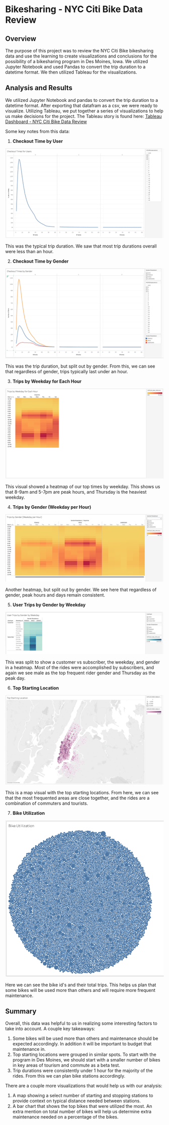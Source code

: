 # Bikesharing - NYC Citi Bike Data Review

## Overview

The purpose of this project was to review the NYC Citi Bike bikesharing data and use the learning to create visualizations and conclusions for the possibility of a bikesharing program in Des Moines, Iowa. We utilized Jupyter Notebook and used Pandas to convert the trip duration to a datetime format. We then utilized Tableau for the visualizations.

## Analysis and Results

We utilized Jupyter Notebook and pandas to convert the trip duration to a datetime format. After exporting that datafram as a csv, we were ready to visualize. Utilizing Tableau, we put together a series of visualizations to help us make decisions for the project. The Tableau story is found here: [Tableau Dashboard - NYC Citi Bike Data Review](https://public.tableau.com/app/profile/bess.o.brien/viz/NYCCitiBikeDataReview/NYCCitiBikeReview)

Some key notes from this data:

1. **Checkout Time by User**

![user_time](https://github.com/bessobrien/bikesharing/blob/main/Resources/trip_duration.png)

This was the typical trip duration. We saw that most trip durations overall were less than an hour.

2. **Checkout Time by Gender**

![time_gender](https://github.com/bessobrien/bikesharing/blob/main/Resources/duration_gender.png)

This was the trip duration, but split out by gender. From this, we can see that regardless of gender, trips typically last under an hour.

3. **Trips by Weekday for Each Hour**

![wkdy_hr](https://github.com/bessobrien/bikesharing/blob/main/Resources/weekday_hour.png)

This visual showed a heatmap of our top times by weekday. This shows us that 8-9am and 5-7pm are peak hours, and Thursday is the heaviest weekday.

4. **Trips by Gender (Weekday per Hour)**

![gndr_wk_hr](https://github.com/bessobrien/bikesharing/blob/main/Resources/trip_gender_weekday.png)

Another heatmap, but split out by gender. We see here that regardless of gender, peak hours and days remain consistent.

5. **User Trips by Gender by Weekday**

![gndr_wkday](https://github.com/bessobrien/bikesharing/blob/main/Resources/trip_gender_day.png)

This was split to show a customer vs subscriber, the weekday, and gender in a heatmap. Most of the rides were accomplished by subscribers, and again we see male as the top frequent rider gender and Thursday as the peak day.

6. **Top Starting Location**

![starting](https://github.com/bessobrien/bikesharing/blob/main/Resources/starting.png)

This is a map visual with the top starting locations. From here, we can see that the most frequented areas are close together, and the rides are a combination of commuters and tourists.

7. **Bike Utilization**

![bike_util](https://github.com/bessobrien/bikesharing/blob/main/Resources/Bike_utilization.png)

Here we can see the bike id's and their total trips. This helps us plan that some bikes will be used more than others and will require more frequent maintenance.

## Summary

Overall, this data was helpful to us in realizing some interesting factors to take into account. A couple key takeaways:

1. Some bikes will be used more than others and maintenance should be expected accordingly. In addition it will be important to budget that maintenance in.
2. Top starting locations were grouped in similar spots. To start with the program in Des Moines, we should start with a smaller number of bikes in key areas of tourism and commute as a beta test.
3. Trip durations were consistently under 1 hour for the majority of the rides. From this we can plan bike stations accordingly.

There are a couple more visualizations that would help us with our analysis:

1. A map showing a select number of starting and stopping stations to provide context on typical distance needed between stations.
2. A bar chart that shows the top bikes that were utilized the most. An extra mention on total number of bikes will help us determine extra maintenance needed on a percentage of the bikes.
